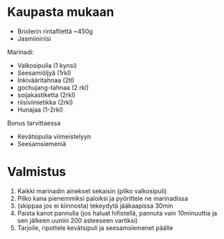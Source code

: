 # Kaupasta mukaan

* Broilerin rintafilettä ~450g
* Jasmiiniriisi

Marinadi: 
* Valkosipulia (1 kynsi)
* Seesamiöljyä (1rkl)
* Inkivääritahnaa (2tl)
* gochujang-tahnaa (2 rkl)
* soijakastiketta (2rkl)
* riisiviinietikka (2rkl)
* Hunajaa (1-2rkl)

Bonus tarvittaessa
* Kevätsipulia viimeistelyyn
* Seesamsiemeniä

# Valmistus

1. Kaikki marinadin ainekset sekaisin (pilko valkosipuli)
2. Pilko kana pienemmiksi paloiksi ja pyörittele ne marinadissa
3. (skippaa jos ei kiinnosta) tekeydytä jääkaapissa 30min
4. Paista kanot pannulla (jos haluat hifistellä, pannuta vain 10minuuttia ja sen jälkeen uuniin 200 asteeseen vartiksi)
5. Tarjoile, ripottele kevätsipuli ja seesamsiemenet päälle